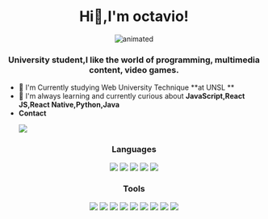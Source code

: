 <h1 align="center">Hi👋,I'm octavio!</h1>




 
<p align="center">
  <img src="https://user-images.githubusercontent.com/66325928/199412813-9a6b069a-4457-4400-9db8-40d18ec13232.gif" alt="animated"/>
</p>


<h3 align="center">University student,I like the world of programming, multimedia content, video games.</h3>


- 🔭 I'm Currently studying Web University Technique **at UNSL **
- 🌱 I'm always learning and currently curious about **JavaScript,React JS,React Native,Python,Java**
- **Contact**
  <p align="start">
    <a href="https://www.linkedin.com/in/octavio-riccardo/"><img src="https://skillicons.dev/icons?i=linkedin"/>
  </a>


<h3 align="center">Languages</h3>
<p align="center">
  <a href="https://devdocs.io/c/" target="_blank"><img src="https://skillicons.dev/icons?i=c"/></a>
  <a href="https://docs.oracle.com/en/java/"><img src="https://skillicons.dev/icons?i=java"/></a>
  <a href="https://www.python.org/"><img src="https://skillicons.dev/icons?i=py"/></a>
  <a href="https://developer.mozilla.org/es/docs/Web/JavaScript"><img src="https://skillicons.dev/icons?i=js"/></a>
  <a href="https://www.typescriptlang.org/"><img src="https://skillicons.dev/icons?i=ts"/></a>
</p>
<h3 align="center">Tools</h3>
<p align="center">
  <a href="https://git-scm.com/"><img src="https://skillicons.dev/icons?i=git"/></a>
  <a href="https://developer.mozilla.org/es/docs/Web/HTML"><img src="https://skillicons.dev/icons?i=html"/></a>
  <a href="https://developer.mozilla.org/es/docs/Web/CSS"><img src="https://skillicons.dev/icons?i=css"/></a>
  <a href="https://getbootstrap.com/"><img src="https://skillicons.dev/icons?i=bootstrap"/></a>
  <a href="https://beta.es.reactjs.org/"><img src="https://skillicons.dev/icons?i=react"/></a>
  <a href="https://code.visualstudio.com/"><img src="https://skillicons.dev/icons?i=vscode"/></a>
  <a href="https://www.figma.com/design/"><img src="https://skillicons.dev/icons?i=figma"/></a>
  <a href="https://www.sqlite.org/index.html"><img src="https://skillicons.dev/icons?i=sqlite"/></a>
  <a href="https://godotengine.org/"><img src="https://skillicons.dev/icons?i=godot"/></a>
</p>





